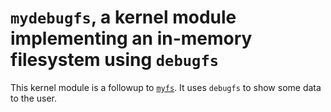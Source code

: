 # `mydebugfs`, a kernel module implementing an in-memory filesystem using `debugfs`

This kernel module is a followup to [`myfs`](../myfs). It uses `debugfs` to show some data to the user.
